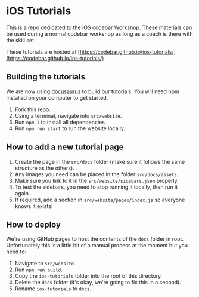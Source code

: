 # iOS Tutorials

This is a repo dedicated to the iOS codebar Workshop. These materials can be used during a normal codebar workshop as long as a coach is there with the skill set.

These tutorials are hosted at [https://codebar.github.io/ios-tutorials/](https://codebar.github.io/ios-tutorials/)

## Building the tutorials

We are now using [docusaurus](https://docusaurus.io) to build our tutorials. You will need npm installed on your computer to get started.

1. Fork this repo.
2. Using a terminal, navigate into `src/website`.
3. Run `npm i` to install all dependencies.
4. Run `npm run start` to run the website locally.

## How to add a new tutorial page

1. Create the page in the `src/docs` folder (make sure it follows the same structure as the others).
2. Any images you need can be placed in the folder `src/docs/assets`.
3. Make sure you link to it in the `src/website/sidebars.json` properly.
4. To test the sidebars, you need to stop running it locally, then run it again.
5. If required, add a section in `src/website/pages/index.js` so everyone knows it exists!

## How to deploy

We're using GitHub pages to host the contents of the `docs` folder in root. Unfortunately this is a little bit of a manual process at the moment but you need to:
1. Navigate to `src/website`.
2. Run `npm run build`.
3. Copy the `ios-tutorials` folder into the root of this directory.
4. Delete the `docs` folder (it's okay, we're going to fix this in a second).
4. Rename `ios-tutorials` to `docs`.

